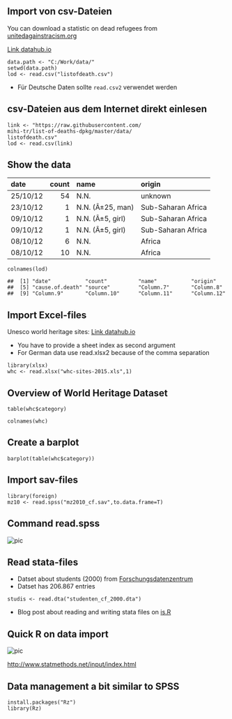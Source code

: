 Import von csv-Dateien
----------------------

You can download a statistic on dead refugees from
[unitedagainstracism.org](unitedagainstracism.org)

[Link
datahub.io](http://datahub.io/dataset/list-of-deaths-on-the-borders-of-europe-1993-2012/resource/cc85b8fc-99be-4503-9040-099ee3a42efd)

    data.path <- "C:/Work/data/"
    setwd(data.path)
    lod <- read.csv("listofdeath.csv")

-   Für Deutsche Daten sollte `read.csv2` verwendet werden

csv-Dateien aus dem Internet direkt einlesen
--------------------------------------------

    link <- "https://raw.githubusercontent.com/
    mihi-tr/list-of-deaths-dpkg/master/data/
    listofdeath.csv"
    lod <- read.csv(link)

Show the data
-------------

<table>
<thead>
<tr class="header">
<th align="left">date</th>
<th align="right">count</th>
<th align="left">name</th>
<th align="left">origin</th>
</tr>
</thead>
<tbody>
<tr class="odd">
<td align="left">25/10/12</td>
<td align="right">54</td>
<td align="left">N.N.</td>
<td align="left">unknown</td>
</tr>
<tr class="even">
<td align="left">23/10/12</td>
<td align="right">1</td>
<td align="left">N.N. (Â±25, man)</td>
<td align="left">Sub-Saharan Africa</td>
</tr>
<tr class="odd">
<td align="left">09/10/12</td>
<td align="right">1</td>
<td align="left">N.N. (Â±5, girl)</td>
<td align="left">Sub-Saharan Africa</td>
</tr>
<tr class="even">
<td align="left">09/10/12</td>
<td align="right">1</td>
<td align="left">N.N. (Â±5, girl)</td>
<td align="left">Sub-Saharan Africa</td>
</tr>
<tr class="odd">
<td align="left">08/10/12</td>
<td align="right">6</td>
<td align="left">N.N.</td>
<td align="left">Africa</td>
</tr>
<tr class="even">
<td align="left">08/10/12</td>
<td align="right">10</td>
<td align="left">N.N.</td>
<td align="left">Africa</td>
</tr>
</tbody>
</table>

    colnames(lod)

    ##  [1] "date"           "count"          "name"           "origin"        
    ##  [5] "cause.of.death" "source"         "Column.7"       "Column.8"      
    ##  [9] "Column.9"       "Column.10"      "Column.11"      "Column.12"

Import Excel-files
------------------

Unesco world heritage sites: [Link
datahub.io](http://datahub.io/dataset/unesco-world-heritage-sites/resource/d4116195-44d8-4bc1-9f91-9b570870dc19)

-   You have to provide a sheet index as second argument
-   For German data use read.xlsx2 because of the comma separation

<!-- -->

    library(xlsx)
    whc <- read.xlsx("whc-sites-2015.xls",1)

Overview of World Heritage Dataset
----------------------------------

    table(whc$category)

    colnames(whc)

Create a barplot
----------------

    barplot(table(whc$category))

Import sav-files
----------------

    library(foreign)
    mz10 <- read.spss("mz2010_cf.sav",to.data.frame=T)

Command read.spss
-----------------

![pic](figure/ReadSPSS.PNG)

Read stata-files
----------------

-   Datset about students (2000) from
    [Forschungsdatenzentrum](http://www.forschungsdatenzentrum.de/bestand/studenten/cf/2000/index.asp)
-   Datset has 206.867 entries

<!-- -->

    studis <- read.dta("studenten_cf_2000.dta")

-   Blog post about reading and writing stata files on
    [is.R](http://is-r.tumblr.com/post/37181850668/readingwriting-stata-dta-files-with-foreign)

Quick R on data import
----------------------

![pic](figure/sminput.jpg)

<http://www.statmethods.net/input/index.html>

Data management a bit similar to SPSS
-------------------------------------

    install.packages("Rz")
    library(Rz)

